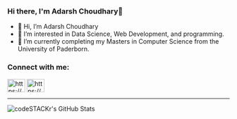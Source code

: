 ### Hi there, I'm Adarsh Choudhary👋

- 👋 Hi, I’m Adarsh Choudhary
- 👀 I’m interested in Data Science, Web Development, and programming.
- 🌱 I’m currently completing my Masters in Computer Science from the University of Paderborn.

<h3 align="left">Connect with me:</h3>
<p align="left">
<a href="https://linkedin.com/in/https://www.linkedin.com/in/adarsh-choudhary-686804180/" target="blank"><img align="center" src="https://cdn.jsdelivr.net/npm/simple-icons@3.0.1/icons/linkedin.svg" alt="https://www.linkedin.com/in/adarsh-choudhary-686804180/" height="30" width="40" /></a>
<a href="https://instagram.com/https://www.instagram.com/notadarshh/" target="blank"><img align="center" src="https://cdn.jsdelivr.net/npm/simple-icons@3.0.1/icons/instagram.svg" alt="https://www.instagram.com/notadarshh/" height="30" width="40" /></a>
</p>

---


<img align="left" alt="codeSTACKr's GitHub Stats" src="https://github-readme-stats.vercel.app/api?username=iamAdarshh&show_icons=true&hide_border=true" />

<!---
iamAdarshh/iamAdarshh is a ✨ special ✨ repository because its `README.md` (this file) appears on your GitHub profile.
You can click the Preview link to take a look at your changes.
--->

